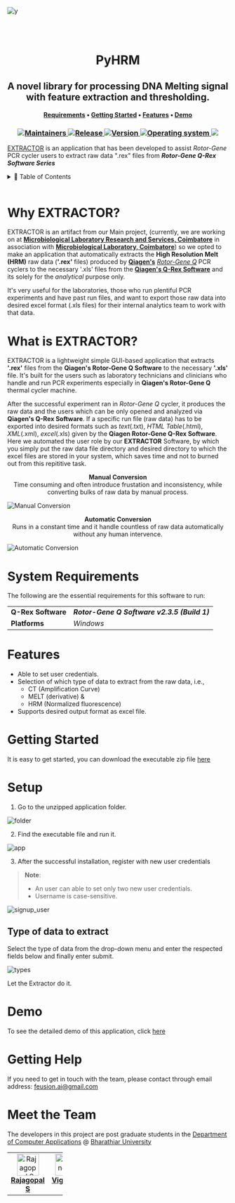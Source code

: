 ![y](https://user-images.githubusercontent.com/80576855/233824868-99358619-cc04-415c-9f55-94d105fa8d3d.png)

<div align="center">
    <br>
        <a href="" width="250px" height="250px" alt="Software_E-logo"></a>
      <br>
    <h1>PyHRM</h1>
    <h2><b>A novel library for processing DNA Melting signal with feature extraction and thresholding.</b></h2>
        <h4>
        <a href="#system-requirements">Requirements</a>
        •
        <a href="#getting-started">Getting Started</a>
        •
        <a href="#features">Features</a>
        •
        <a href="#demo">Demo</a>
    </h4>
    <h3>
        <a href="#meet-the-team">
            <img src="https://img.shields.io/badge/maintainers-The Team-cyan" alt="Maintainers">
        </a>
        <a href="https://github.com/FEUSION/Extractor/releases/latest/tags/v1.0.0">
            <img src="https://img.shields.io/badge/launched-April%202023-teal" alt="Release">
        </a>
        <a href="https://github.com/FEUSION/Extractor/releases/latest">
        <img src="https://img.shields.io/github/release/MLRS-dev/Extractor?color=brightgreen&label=version" alt="Version">
        </a>
        <a href="https://www.microsoft.com/en-in/software-download/">
        <img src="https://img.shields.io/badge/platform-Windows-blue" alt="Operating system">
      </a>
      <a href="https://github.com/FEUSION/Extractor/commits/main">
      <img src="https://img.shields.io/github/last-commit/FEUSION/Extractor?color=blueviolet&label=updated">
      </a>
    </h3>
</div>

[EXTRACTOR](https://github.com/FEUSION/Extractor) is an application that has been developed to assist _Rotor-Gene_ PCR cycler users to extract raw data ".rex" files from **_Rotor-Gene Q-Rex Software Series_**

<!-- TABLE OF CONTENTS -->
<details>
  <summary>📌 Table of Contents</summary>
  <ol>
    <li>
      <a href="#why-extractor">Why EXTRACTOR?</a>
    </li>
    <li>
    <a href="#what-is-extractor">What is EXTRACTOR?</a>
    </li>
    <li><a href="#system-requirements">System Requirements</a></li>
    <li><a href="#features">Features</a></li>
    <li>
      <a href="#getting-started">Getting Started</a>
      <ul>
        <li><a href="#setup">Setup</a></li>
      </ul>
    </li>
    <li><a href="#demo">Demo</a></li>
    <li><a href="#getting-help">Getting Help</a></li>
    <li><a href="#meet-the-team">Meet the Team</a></li>
  </ol>
</details>

<br />

# Why EXTRACTOR?

EXTRACTOR is an artifact from our Main project, (currently, we are working on at **[Microbiological Laboratory Research and Services, Coimbatore](https://microserv.in/)** in association with **[Microbiological Laboratory, Coimbatore](https://microlabindia.com/)**) so we opted to make an application that automatically extracts the **High Resolution Melt (HRM)** raw data (**'.rex'** files) produced by **[Qiagen's](https://www.qiagen.com/us)** _[Rotor-Gene Q](https://www.qiagen.com/us/products/discovery-and-translational-research/epigenetics/dna-methylation/methylation-specific-pcr/rotor-gene-q)_ PCR cyclers to the necessary '.xls' files from the **[Qiagen's Q-Rex Software](https://www.qiagen.com/us/applications/pcr/thermal-cyclers/q-rex-software)** and its solely for the _analytical_ purpose only.

It's very useful for the laboratories, those who run plentiful PCR experiments and have past run files, and want to export those raw data into desired excel format (.xls files) for their internal analytics team to work with that data.

# What is EXTRACTOR?

EXTRACTOR is a lightweight simple GUI-based application that extracts **'.rex'** files from the **Qiagen's Rotor-Gene Q Software** to the necessary **'.xls'** file. It's built for the users such as laboratory technicians and clinicians who handle and run PCR experiments especially in **Qiagen's Rotor-Gene Q** thermal cycler machine.

After the successful experiment ran in _Rotor-Gene Q_ cycler, it produces the raw data and the users which can be only opened and analyzed via **Qiagen's Q-Rex Software**. If a specific run file (raw data) has to be exported into desired formats such as _text_(.txt), _HTML Table_(.html), _XML_(.xml), _excel_(.xls) given by the **Qiagen Rotor-Gene Q-Rex Software**. Here we automated the user role by our **EXTRACTOR** Software, by which you simply put the raw data file directory and desired directory to which the excel files are stored in your system, which saves time and not to burned out from this repititive task.

<p align="center">
<b>Manual Conversion</b><br />
    Time consuming and often introduce frustation and inconsistency, while converting bulks of raw data by manual process.
</p>

![Manual Conversion](https://user-images.githubusercontent.com/126145859/227910822-4ef20c41-3f6b-49d7-9dce-ff611d909419.png)

<p align="center">
<b>Automatic Conversion</b><br />
    Runs in a constant time and it handle countless of raw data automatically without any human intervence.
</p>

![Automatic Conversion](https://user-images.githubusercontent.com/126145859/227910859-43c36212-5e51-4061-8e71-cf66ab2951d9.png)

# System Requirements

The following are the essential requirements for this software to run:

<table>
  <tr>
    <td nowrap><strong>Q-Rex Software</strong></td><td><i><b>Rotor-Gene Q Software v2.3.5 (Build 1)</b></i></td>
  </tr>
  <tr>
    <td nowrap><strong>Platforms</strong></td><td><i>Windows</i></td>
  </tr>
</table>

# Features
- Able to set user credentials.
- Selection of which type of data to extract from the raw data, i.e.,
    - CT (Amplification Curve)
    - MELT (derivative) &
    - HRM (Normalized fluorescence)
- Supports desired output format as excel file.

# Getting Started

It is easy to get started, you can download the executable zip file [here](https://github.com/FEUSION/Extractor/releases/latest/download/EXTRACTOR-v1.0.0.zip)

# Setup

1. Go to the unzipped application folder.

![folder](https://user-images.githubusercontent.com/126145859/228214338-2dbcedb7-74bd-43ac-acf2-57e372cc806e.jpg)


2. Find the executable file and run it.

![app](https://user-images.githubusercontent.com/126145859/229074435-de70dc29-2d13-4245-932b-cacd9ad72cf3.jpg)


3. After the successful installation, register with new user credentials

> **Note**:
> - An user can able to set only two new user credentials.
> - Username is  case-sensitive.

![signup_user](https://user-images.githubusercontent.com/126145859/229084487-5184df34-ccce-4e87-9cae-9ab78d4c62d7.png)


## Type of data to extract

Select the type of data from the drop-down menu and enter the respected fields below and finally enter submit.

![types](https://user-images.githubusercontent.com/126145859/229084427-a837e98a-fbc9-451c-9ff7-51c30f41b3df.png)

Let the Extractor do it.


# Demo

To see the detailed demo of this application, click [here](https://youtu.be/4sDumV86qFI)

# Getting Help

If you need to get in touch with the team, please contact through email address: [feusion.ai@gmail.com](mailto:feusion.ai@gmail.com?subject=Extractor%20Application)

# Meet the Team

   The developers in this project are post graduate students in the [Department of Computer Applications](https://b-u.ac.in/23/department-computer-applications) @ [Bharathiar University](https://b-u.ac.in/)
<table style="width:25%">
  <tbody>
    <tr>
      <td align="center" valign="top"><a href="https://github.com/rajag0pal"><img src="https://avatars.githubusercontent.com/u/80576855?v=4" width="50px;" alt="Rajagopal S"/><br /><sub><b><a href="https://www.linkedin.com/in/rajagopal-s/">Rajagopal S</a></b></sub></a><br /></td>
      <td align="center" valign="top"><a href="https://github.com/VIGNESH-R-06"><img src="https://avatars.githubusercontent.com/u/94525493?v=4" width="50px;" alt="Vignesh R"/><br /><sub><b><a href="https://www.linkedin.com/in/vignesh-r-31b5601b8/">Vignesh R</a></b></sub></a><br /></td>
      <td align="center" valign="top"><a href="https://github.com/IamSenthilKumar"><img src="https://avatars.githubusercontent.com/u/89689985?v=4" width="50px;" alt="Senthil Kumar N"/><br /><sub><b><a href="https://www.linkedin.com/in/senthilkumar-n/">N.S.K</a></b></sub></a><br /></td>
    </tr>
  </tbody>
</table>
